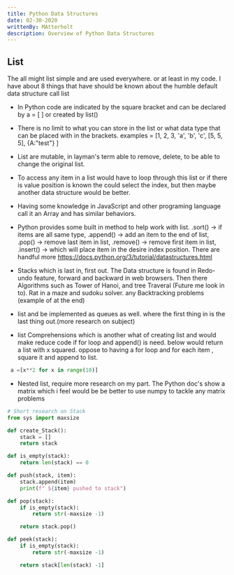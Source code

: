 ```yaml
---
title: Python Data Structures
date: 02-30-2020
writtenBy: MAtterholt
description: Overview of Python Data Structures
---
```


## List

The all might list simple and are used everywhere. or at least in my code. I have about 8 things that have should be known about the humble default data structure call list

- In Python code are indicated by the square bracket and can be declared by a = [ ] or created by list()

- There is no limit to what you can store in the list or what data type that can be placed with in the brackets. examples = [1, 2, 3, 'a', 'b', 'c', [5, 5, 5], {A:"test"} ]

- List are mutable, in layman's term able to remove, delete, to be able to change the original list.

- To access any item in a list would have to loop through this list or if there is value position is known the could select the index, but then maybe another data structure would be better.

- Having some knowledge in JavaScript and other programing language call it an Array and has similar behaviors.

- Python provides some built in method to help work with list. .sort() -> if items are all same type, .append() -> add an item to the end of list, .pop() -> remove last item in list, .remove() -> remove first item in list, .insert() -> which will place item in the desire index position. There are handful more https://docs.python.org/3/tutorial/datastructures.html

- Stacks which is last in, first out. The Data structure is found in Redo-undo feature, forward and backward in web browsers. Then there Algorithms such as Tower of Hanoi, and tree Traveral (Future me look in to). Rat in a maze and sudoku solver. any Backtracking problems
  (example of at the end)

- list and be implemented as queues as well. where the first thing in is the last thing out.(more research on subject)

- list Comprehensions which is another what of creating list and would make reduce code if for loop and append() is need. below would return a list with x squared. oppose to having a for loop and for each item , square it and append to list.

```.py
 a =[x**2 for x in range(10)]
```

- Nested list, require more research on my part. The Python doc's show a matrix which i feel would be be better to use numpy to tackle any matrix problems

```.py
# Short research on Stack
from sys import maxsize

def create_Stack():
    stack = []
    return stack

def is_empty(stack):
    return len(stack) == 0

def push(stack, item):
    stack.append(item)
    print(f" ${item} pushed to stack")

def pop(stack):
    if is_empty(stack):
        return str(-maxsize -1)

    return stack.pop()

def peek(stack):
    if is_empty(stack):
        return str(-maxsize -1)

    return stack[len(stack) -1]

```
